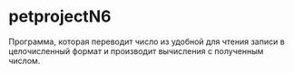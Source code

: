 # petprojectN6
Программа, которая переводит число из удобной для чтения записи в целочисленный формат и производит вычисления с полученным числом.
